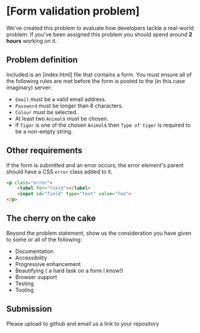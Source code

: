 # [Form validation problem]

We've created this problem to evaluate how developers tackle a real-world problem. If you've been assigned this problem you should spend around **2 hours** working on it. 

## Problem definition

Included is an [index.html] file that contains a form. You must ensure all of the following rules are met before the form is posted to the (in this case imaginary) server:

* `Email` must be a valid email address.
* `Password` must be longer than 8 characters.
* `Colour` must be selected.
* At least two `Animal`s must be chosen.
* If `Tiger` is one of the chosen `Animal`s then `Type of tiger` is required to be a non-empty string.

## Other requirements

If the form is submitted and an error occurs, the error element's parent should have a CSS `error` class added to it.

```html
<p class="error">
    <label for="field"></label>
    <input id="field" type="text" value="foo">
</p>
```

## The cherry on the cake

Beyond the problem statement, show us the consideration you have given to some or all of the following:

- Documentation
- Accessibility
- Progressive enhancement
- Beautifying ( a hard task on a form I know!)
- Browser support
- Testing
- Tooling

## Submission

Please upload to github and email us a link to your repository